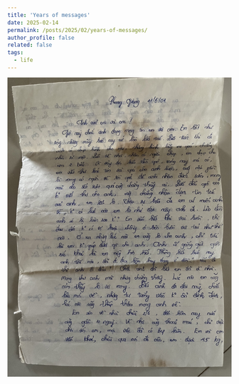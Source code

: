 ```yaml
---
title: 'Years of messages'
date: 2025-02-14
permalink: /posts/2025/02/years-of-messages/
author_profile: false
related: false
tags:
  - life
---
```

<div style="text-align: center;">
    <img src="/images/years-of-messages/IMG_3875.jpg" alt="Centered Resized Image" width="600" />
</div>